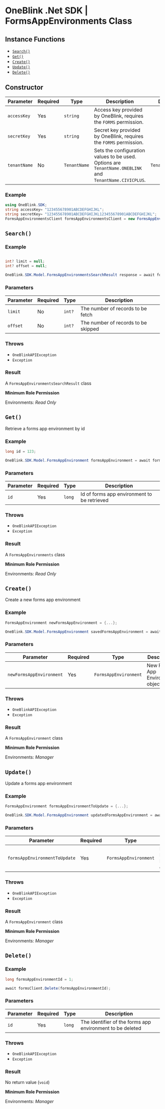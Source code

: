 # OneBlink .Net SDK | FormsAppEnvironments Class

## Instance Functions

- [`Search()`](#search)
- [`Get()`](#get)
- [`Create()`](#create)
- [`Update()`](#update)
- [`Delete()`](#delete)

## Constructor

| Parameter    | Required | Type         | Description                                                                                             | Default Value         |
| ------------ | -------- | ------------ | ------------------------------------------------------------------------------------------------------- | --------------------- |
| `accessKey`  | Yes      | `string`     | Access key provided by OneBlink, requires the `FORMS` permission.                                       |                       |
| `secretKey`  | Yes      | `string`     | Secret key provided by OneBlink, requires the `FORMS` permission.                                       |                       |
| `tenantName` | No       | `TenantName` | Sets the configuration values to be used. Options are `TenantName.ONEBLINK` and `TenantName.CIVICPLUS`. | `TenantName.ONEBLINK` |

### Example

```c#
using OneBlink.SDK;
string accessKey= "123455678901ABCDEFGHIJKL";
string secretKey= "123455678901ABCDEFGHIJKL123455678901ABCDEFGHIJKL";
FormsAppEnvironmentsClient formsAppEnvironmentsClient = new FormsAppEnvironmentsClient(accessKey, secretKey);
```

## `Search()`

### Example

```c#

int? limit = null;
int? offset = null;

OneBlink.SDK.Model.FormsAppEnvironmentsSearchResult response = await formsAppEnvironmentsClient.Search(limit, offset);
```

### Parameters

| Parameter | Required | Type   | Description                         |
| --------- | -------- | ------ | ----------------------------------- |
| `limit`   | No       | `int?` | The number of records to be fetch   |
| `offset`  | No       | `int?` | The number of records to be skipped |

### Throws

- `OneBlinkAPIException`
- `Exception`

### Result

A `FormsAppEnvironmentsSearchResult` class

**Minimum Role Permission**

Environments: _Read Only_

## `Get()`

Retrieve a forms app environment by id

### Example

```c#
long id = 123;

OneBlink.SDK.Model.FormsAppEnvironment formsAppEnvironment = await formsAppEnvironmentsClient.Get(id);
```

### Parameters

| Parameter | Required | Type   | Description                                 |
| --------- | -------- | ------ | ------------------------------------------- |
| `id`      | Yes      | `long` | Id of forms app environment to be retrieved |

### Throws

- `OneBlinkAPIException`
- `Exception`

### Result

A `FormsAppEnvironments` class

**Minimum Role Permission**

Environments: _Read Only_

## `Create()`

Create a new forms app environment

### Example

```c#
FormsAppEnvironment newFormsAppEnvironment = {...};

OneBlink.SDK.Model.FormsAppEnvironment savedFormsAppEnvironment = await formsAppsEnvironmentsClient.Create(newFormsAppEnvironment);
```

### Parameters

| Parameter                | Required | Type                  | Description                      |
| ------------------------ | -------- | --------------------- | -------------------------------- |
| `newFormsAppEnvironment` | Yes      | `FormsAppEnvironment` | New Forms App Environment object |

### Throws

- `OneBlinkAPIException`
- `Exception`

### Result

A `FormsAppEnvironment` class

**Minimum Role Permission**

Environments: _Manager_

## `Update()`

Update a forms app environment

### Example

```c#
FormsAppEnvironment formsAppEnvironmentToUpdate = {...};

OneBlink.SDK.Model.FormsAppEnvironment updatedFormsAppEnvironment = await formsAppEnvironmentClient.Update(formsAppEnvironmentToUpdate);
```

### Parameters

| Parameter                     | Required | Type                  | Description                           |
| ----------------------------- | -------- | --------------------- | ------------------------------------- |
| `formsAppEnvironmentToUpdate` | Yes      | `FormsAppEnvironment` | Existing Forms App Environment object |

### Throws

- `OneBlinkAPIException`
- `Exception`

### Result

A `FormsAppEnvironment` class

**Minimum Role Permission**

Environments: _Manager_

## `Delete()`

### Example

```c#
long formsAppEnvironmentId = 1;

await formsClient.Delete(formsAppEnvironmentId);
```

### Parameters

| Parameter | Required | Type   | Description                                               |
| --------- | -------- | ------ | --------------------------------------------------------- |
| `id`      | Yes      | `long` | The identifier of the forms app environment to be deleted |

### Throws

- `OneBlinkAPIException`
- `Exception`

### Result

No return value (`void`)

**Minimum Role Permission**

Environments: _Manager_

